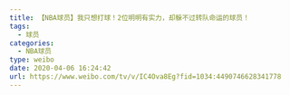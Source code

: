 ```yaml
---
title: 【NBA球员】我只想打球！2位明明有实力，却躲不过转队命运的球员！
tags:
  - 球员
categories:
  - NBA球员
type: weibo
date: 2020-04-06 16:24:42
url: https://www.weibo.com/tv/v/IC4Ova8Eg?fid=1034:4490746628341778
---
```


<!-- more -->